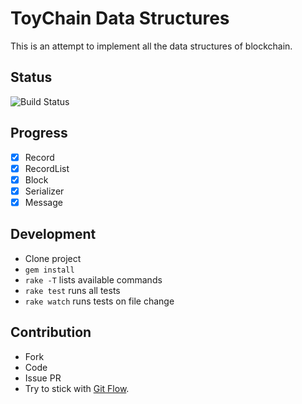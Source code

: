 # ToyChain Data Structures

This is an attempt to implement all the data structures of blockchain.

## Status

![Build Status][travis]

## Progress

- [x] Record
- [x] RecordList
- [x] Block
- [x] Serializer
- [x] Message

## Development

- Clone project
- `gem install`
- `rake -T` lists available commands
- `rake test` runs all tests
- `rake watch` runs tests on file change

## Contribution

- Fork
- Code
- Issue PR
- Try to stick with [Git Flow][gf].

[gf]: https://github.com/nvie/gitflow
[travis]: https://travis-ci.org/JikkuJose/toychain-data_structures.svg?branch=master
